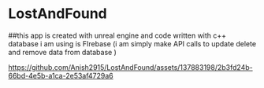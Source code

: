 # LostAndFound
##this app is created with unreal engine and code written with c++ 
database i am using is FIrebase (i am simply make API calls to update delete and remove data from database )


https://github.com/Anish2915/LostAndFound/assets/137883198/2b3fd24b-66bd-4e5b-a1ca-2e53af4729a6

